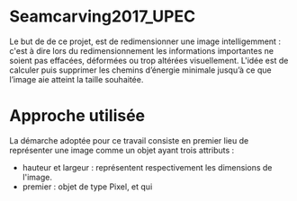 # Seamcarving2017_UPEC
Le but de de ce projet, est de redimensionner une image intelligemment : c'est à dire lors du redimensionnement les informations importantes ne soient pas effacées, déformées ou trop altérées visuellement.
L'idée est de calculer puis supprimer les chemins d’énergie minimale jusqu’à ce que l’image aie atteint la taille souhaitée.
# Approche utilisée
La démarche adoptée pour ce travail consiste en premier lieu de représenter une image comme un objet ayant trois attributs :

 - hauteur et largeur : représentent respectivement les dimensions de l'image.
 - premier : objet de type Pixel, et qui

 
<!--stackedit_data:
eyJoaXN0b3J5IjpbMTgwODM5MDIwMV19
-->